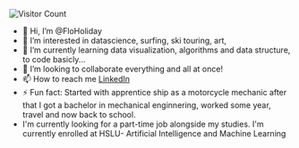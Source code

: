 ![Visitor Count](https://profile-counter.glitch.me/{FloHoliday}/count.svg)

- 👋 Hi, I’m @FloHoliday
- 👀 I’m interested in datascience, surfing, ski touring, art, 
- 🌱 I’m currently learning data visualization, algorithms and data structure, to code basicly...
- 💞️ I’m looking to collaborate everything and all at once!
- 📫 How to reach me [LinkedIn](https://www.linkedin.com/in/florian-item/)
- ⚡ Fun fact: Started with apprentice ship as a motorcycle mechanic after that I got a bachelor in mechanical enginnering, worked some year, travel and now back to school.
- I'm currently looking for a part-time job alongside my studies. I'm currently enrolled at HSLU- Artificial Intelligence and Machine Learning


<!---
git@github.com:FloHoliday/Pong_game.git is a ✨ special ✨ repository because it's not finished yet.
--->
